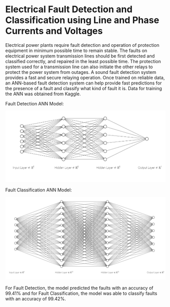 # Electrical Fault Detection and Classification using Line and Phase Currents and Voltages

Electrical power plants require fault detection and operation of protection equipment in minimum possible time to remain stable. The faults on electrical power system transmission lines should be first detected and classified correctly, and repaired in the least possible time. The protection system used for a transmission line can also initiate the other relays to protect the power system from outages. A sound fault detection system provides a fast and secure relaying operation. Once trained on reliable data, an ANN-based fault detection system can help provide fast predictions for the presence of a fault and classify what kind of fault it is. Data for training the ANN was obtained from Kaggle.

Fault Detection ANN Model:

![Fault Detection](https://github.com/IronVenom/Fault-Detection-and-Classification/blob/main/faultdetect.png)


Fault Classification ANN Model:

![Fault Classification](https://github.com/IronVenom/Fault-Detection-and-Classification/blob/main/faultclass.png)

For Fault Detection, the model predicted the faults with an accuracy of 99.41% and for Fault Classification, the model was able to classify faults with an accuracy of 99.42%.

